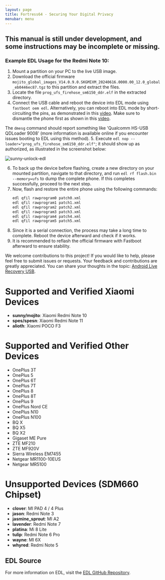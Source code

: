 ```yaml
---
layout: page
title: Fortress64 - Securing Your Digital Privacy
menubar: menu
---
```


## This manual is still under development, and some instructions may be incomplete or missing.

### Example EDL Usage for the Redmi Note 10:

1. Mount a partition on your PC to the live USB image.
2. Download the official firmware `mojito_global_images_V14.0.9.0.SKGMIXM_20240616.0000.00_12.0_global_eb0446ec87.tgz` to this partition and extract the files.
3. Locate the file `prog_ufs_firehose_sm6150_ddr.elf` in the extracted directory.
4. Connect the USB cable and reboot the device into EDL mode using `fastboot oem edl`. Alternatively, you can reboot into EDL mode by short-circuiting the pins, as demonstrated in this [video](https://www.youtube.com/shorts/z5qW0LZfpB4). Make sure to dismantle the phone first as shown in this [video](https://www.youtube.com/watch?v=-S2478EQZsU).

The `dmesg` command should report something like 'Qualcomm HS-USB QDLoader 9008' (more information is available online if you encounter issues booting to EDL using this method).
5. Execute `edl nop --loader="prog_ufs_firehose_sm6150_ddr.elf"`; it should show up as authorized, as illustrated in the screenshot below:

   ![sunny-unlock-edl](https://github.com/user-attachments/assets/cc97f9da-15e3-4c6c-8f4a-0ac4f3dbc898)

6. To back up the device before flashing, create a new directory on your mounted partition, navigate to that directory, and run `edl rf flash.bin --memory=ufs` to dump the complete phone. If this completes successfully, proceed to the next step.
7. Now, flash and restore the entire phone using the following commands:
   ```bash
   edl qfil rawprogram0 patch0.xml
   edl qfil rawprogram1 patch1.xml
   edl qfil rawprogram2 patch2.xml
   edl qfil rawprogram3 patch3.xml
   edl qfil rawprogram4 patch4.xml
   edl qfil rawprogram5 patch5.xml

8. Since it is a serial connection, the process may take a long time to complete. Reboot the device afterward and check if it works.
9. It is recommended to reflash the official firmware with Fastboot afterward to ensure stability.

We welcome contributions to this project! If you would like to help, please feel free to submit issues or requests. Your feedback and contributions are greatly appreciated. You can share your thoughts in the topic: [Android Live Recovery USB](https://xdaforums.com/t/android-live-recovery-usb-bootable-toolkit-for-flashing-recovering-and-de-bricking-xiaomi-motorola-oneplus-and-samsung-devices-20-august-2025.4755466/).
# Supported and Verified Xiaomi Devices
- **sunny/mojito**: Xiaomi Redmi Note 10  
- **spes/spesn**: Xiaomi Redmi Note 11  
- **alioth**: Xiaomi POCO F3  

# Supported and Verified Other Devices
- OnePlus 3T  
- OnePlus 5  
- OnePlus 6T  
- OnePlus 7T  
- OnePlus 8  
- OnePlus 8T  
- OnePlus 9  
- OnePlus Nord CE  
- OnePlus N10  
- OnePlus N100  
- BQ X  
- BQ X5  
- BQ X2  
- Gigaset ME Pure  
- ZTE MF210  
- ZTE MF920V  
- Sierra Wireless EM7455  
- Netgear MR1100-10EUS  
- Netgear MR5100  

# Unsupported Devices (SDM660 Chipset)
- **clover**: MI PAD 4 / 4 Plus  
- **jason**: Redmi Note 3  
- **jasmine_sprout**: MI A2  
- **lavender**: Redmi Note 7  
- **platina**: Mi 8 Lite  
- **tulip**: Redmi Note 6 Pro  
- **wayne**: MI 6X  
- **whyred**: Redmi Note 5 

## EDL Source

For more information on EDL, visit the [EDL GitHub Repository](https://github.com/PTX64/android_xiaomi_edl).

